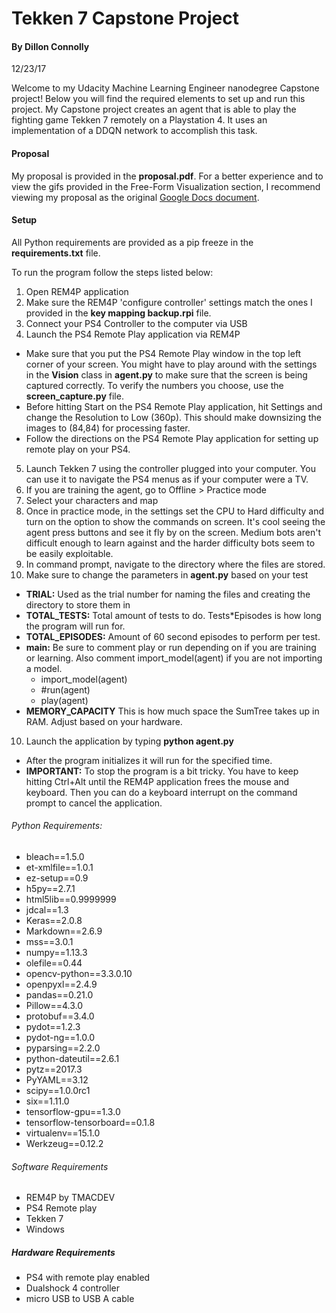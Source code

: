# Tekken 7 Capstone Project
#### By Dillon Connolly
12/23/17


Welcome to my Udacity Machine Learning Engineer nanodegree Capstone project!
Below you will find the required elements to set up and run this project. My Capstone
project creates an agent that is able to play the fighting game Tekken 7 remotely on a
Playstation 4. It uses an implementation of a DDQN network to accomplish this task.

#### Proposal
My proposal is provided in the __proposal.pdf__. For a better experience and to view the gifs provided in the Free-Form Visualization section, I recommend viewing my proposal as the original [Google Docs document](https://docs.google.com/document/d/1_Nx28ke67M_vB9xj3CPgHItSL-JsS-XwrG-8WPnxfl4/edit?usp=sharing).

#### Setup
All Python requirements are provided as a pip freeze in the __requirements.txt__ file.

To run the program follow the steps listed below:
1. Open REM4P application
2. Make sure the REM4P 'configure controller' settings match the ones I provided in the
__key mapping backup.rpi__ file.
3. Connect your PS4 Controller to the computer via USB
4. Launch the PS4 Remote Play application via REM4P
  * Make sure that you put the PS4 Remote Play window in the top left corner of your screen. You might have to play around with the settings in the __Vision__ class in __agent.py__ to make sure that the screen is being captured correctly. To verify the numbers you choose, use the __screen_capture.py__ file.
  * Before hitting Start on the PS4 Remote Play application, hit Settings and change the Resolution to Low (360p). This should make downsizing the images to (84,84) for processing faster.
  * Follow the directions on the PS4 Remote Play application for setting up remote play on your PS4.
5. Launch Tekken 7 using the controller plugged into your computer. You can use it to navigate the PS4 menus as if your computer were a TV.
6. If you are training the agent, go to Offline > Practice mode
7. Select your characters and map
8. Once in practice mode, in the settings set the CPU to Hard difficulty and turn on the option to show the commands on screen. It's cool seeing the agent press buttons and see it fly by on the screen. Medium bots aren't difficult enough to learn against and the harder difficulty bots seem to be easily exploitable.
9. In command prompt, navigate to the directory where the files are stored.
10. Make sure to change the parameters in __agent.py__ based on your test
  * __TRIAL:__ Used as the trial number for naming the files and creating the directory to store them in
  * __TOTAL_TESTS:__ Total amount of tests to do. Tests*Episodes is how long the program will run for.
  * __TOTAL_EPISODES:__ Amount of 60 second episodes to perform per test.
  * __main:__  Be sure to comment play or run depending on if you are training or learning. Also comment import_model(agent) if you are not importing a model.
      * import_model(agent)
      * #run(agent)
      * play(agent)
  * __MEMORY_CAPACITY__ This is how much space the SumTree takes up in RAM. Adjust based on your hardware.
10. Launch the application by typing __python agent.py__
  * After the program initializes it will run for the specified time.
  * __IMPORTANT:__ To stop the program is a bit tricky. You have to keep hitting Ctrl+Alt until the REM4P application frees the mouse and keyboard. Then you can do a keyboard interrupt on the command prompt to cancel the application.

###### Python Requirements:
* bleach==1.5.0
* et-xmlfile==1.0.1
* ez-setup==0.9
* h5py==2.7.1
* html5lib==0.9999999
* jdcal==1.3
* Keras==2.0.8
* Markdown==2.6.9
* mss==3.0.1
* numpy==1.13.3
* olefile==0.44
* opencv-python==3.3.0.10
* openpyxl==2.4.9
* pandas==0.21.0
* Pillow==4.3.0
* protobuf==3.4.0
* pydot==1.2.3
* pydot-ng==1.0.0
* pyparsing==2.2.0
* python-dateutil==2.6.1
* pytz==2017.3
* PyYAML==3.12
* scipy==1.0.0rc1
* six==1.11.0
* tensorflow-gpu==1.3.0
* tensorflow-tensorboard==0.1.8
* virtualenv==15.1.0
* Werkzeug==0.12.2

###### Software Requirements
* REM4P by TMACDEV
* PS4 Remote play
* Tekken 7
* Windows

##### Hardware Requirements
* PS4 with remote play enabled
* Dualshock 4 controller
* micro USB to USB A cable
